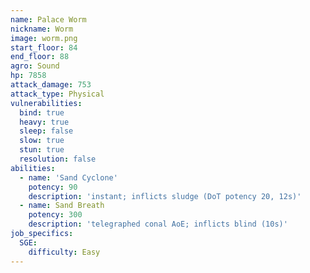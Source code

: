 ```yaml
---
name: Palace Worm
nickname: Worm
image: worm.png
start_floor: 84
end_floor: 88
agro: Sound
hp: 7858
attack_damage: 753
attack_type: Physical
vulnerabilities:
  bind: true
  heavy: true
  sleep: false
  slow: true
  stun: true
  resolution: false
abilities:
  - name: 'Sand Cyclone'
    potency: 90
    description: 'instant; inflicts sludge (DoT potency 20, 12s)'
  - name: Sand Breath
    potency: 300
    description: 'telegraphed conal AoE; inflicts blind (10s)'
job_specifics:
  SGE:
    difficulty: Easy
---
```

